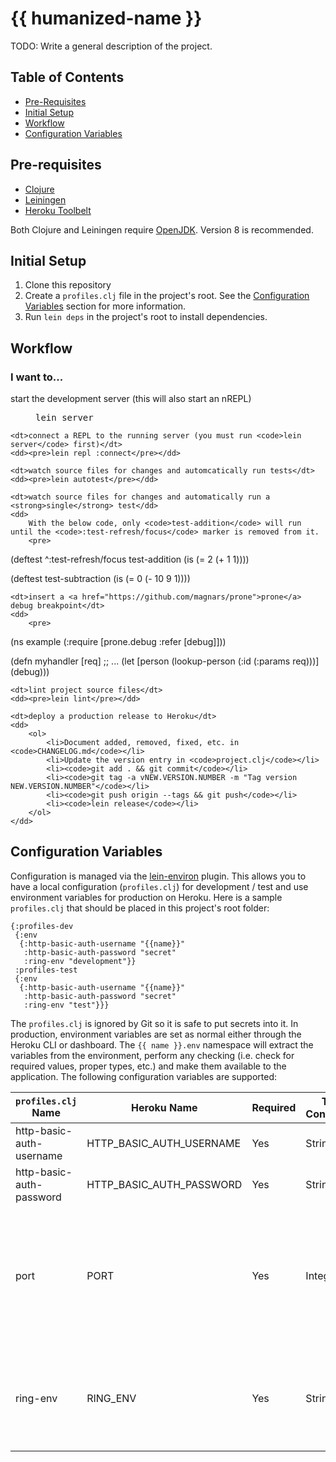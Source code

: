 # {{ humanized-name }}

TODO: Write a general description of the project.

## Table of Contents
* [Pre-Requisites](#pre-requisites)
* [Initial Setup](#initial-setup)
* [Workflow](#workflow)
* [Configuration Variables](#configuration-variables)

## Pre-requisites
* [Clojure](https://clojure.org/guides/getting_started)
* [Leiningen](https://leiningen.org/)
* [Heroku Toolbelt](https://devcenter.heroku.com/articles/heroku-cli)

Both Clojure and Leiningen require [OpenJDK](http://openjdk.java.net/install/). Version 8 is recommended.

## Initial Setup
1. Clone this repository
2. Create a `profiles.clj` file in the project's root. See the [Configuration Variables](#configuration-variables) section for more information.
3. Run `lein deps` in the project's root to install dependencies.

## Workflow
### I want to...
<dl>
    <dt>start the development server (this will also start an nREPL)</dt>
    <dd><pre>lein server</pre></dd>

    <dt>connect a REPL to the running server (you must run <code>lein server</code> first)</dt>
    <dd><pre>lein repl :connect</pre></dd>

    <dt>watch source files for changes and automcatically run tests</dt>
    <dd><pre>lein autotest</pre></dd>

    <dt>watch source files for changes and automatically run a <strong>single</strong> test</dd>
    <dd>
        With the below code, only <code>test-addition</code> will run until the <code>:test-refresh/focus</code> marker is removed from it.
        <pre>
(deftest ^:test-refresh/focus test-addition
  (is (= 2 (+ 1 1))))

(deftest test-subtraction
  (is (= 0 (- 10 9 1))))
        </pre>
    </dd>

    <dt>insert a <a href="https://github.com/magnars/prone">prone</a> debug breakpoint</dt>
    <dd>
        <pre>
(ns example
  (:require [prone.debug :refer [debug]]))

(defn myhandler [req]
  ;; ...
  (let [person (lookup-person (:id (:params req)))]
    (debug)))
        </pre>
    </dd>

    <dt>lint project source files</dt>
    <dd><pre>lein lint</pre></dd>

    <dt>deploy a production release to Heroku</dt>
    <dd>
        <ol>
            <li>Document added, removed, fixed, etc. in <code>CHANGELOG.md</code></li>
            <li>Update the version entry in <code>project.clj</code></li>
            <li><code>git add . && git commit</code></li>
            <li><code>git tag -a vNEW.VERSION.NUMBER -m "Tag version NEW.VERSION.NUMBER"</code></li>
            <li><code>git push origin --tags && git push</code></li>
            <li><code>lein release</code></li>
        </ol>
    </dd>
</dl>

## Configuration Variables
Configuration is managed via the [lein-environ](https://github.com/weavejester/environ) plugin. This allows you to have a local configuration (`profiles.clj`) for development / test and use environment variables for production on Heroku. Here is a sample `profiles.clj` that should be placed in this project's root folder:

```
{:profiles-dev
 {:env
  {:http-basic-auth-username "{{name}}"
   :http-basic-auth-password "secret"
   :ring-env "development"}}
 :profiles-test
 {:env
  {:http-basic-auth-username "{{name}}"
   :http-basic-auth-password "secret"
   :ring-env "test"}}}
```

The `profiles.clj` is ignored by Git so it is safe to put secrets into it. In production, environment variables are set as normal either through the Heroku CLI or dashboard. The `{{ name }}.env` namespace will extract the variables from the environment, perform any checking (i.e. check for required values, proper types, etc.) and make them available to the application. The following configuration variables are supported:

<table>
    <thead>
        <tr>
            <th><code>profiles.clj</code> Name</th>
            <th>Heroku Name</th>
            <th>Required</th>
            <th>Type Conversion</th>
            <th>Default Value</th>
            <th>Description</th>
        </tr>
    </thead>
    <tbody>
        <tr>
            <td>http-basic-auth-username</td>
            <td>HTTP_BASIC_AUTH_USERNAME</td>
            <td>Yes</td>
            <td>String</td>
            <td>None</td>
            <td>Username for HTTP Basic Authentication</td>
        </tr>
        <tr>
            <td>http-basic-auth-password</td>
            <td>HTTP_BASIC_AUTH_PASSWORD</td>
            <td>Yes</td>
            <td>String</td>
            <td>None</td>
            <td>Password for HTTP Basic Authentication</td>
        </tr>
        <tr>
            <td>port</td>
            <td>PORT</td>
            <td>Yes</td>
            <td>Integer</td>
            <td>Depends on environment</td>
            <td>In development, an available port will automatically be selected. For production, this value is provided by Heroku.</td>
        </tr>
        <tr>
            <td>ring-env</td>
            <td>RING_ENV</td>
            <td>Yes</td>
            <td>String</td>
            <td>production</td>
            <td>Mode in which the application will run. Valid values are <strong>development</strong>, <strong>test</strong> and <strong>production</strong></td>
        </tr>
    </tbody>
</table>
